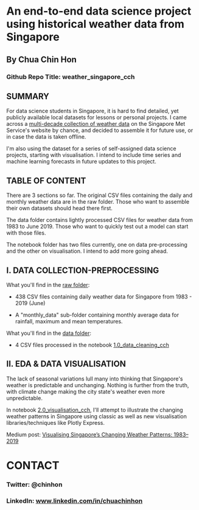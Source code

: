 # An end-to-end data science project using historical weather data from Singapore

## By Chua Chin Hon
### Github Repo Title: weather_singapore_cch

## SUMMARY
For data science students in Singapore, it is hard to find detailed, yet publicly available local datasets for lessons or personal projects. I came across a [multi-decade collection of weather data](http://www.weather.gov.sg/climate-historical-daily/) on the Singapore Met Service's website by chance, and decided to assemble it for future use, or in case the data is taken offline. 

I'm also using the dataset for a series of self-assigned data science projects, starting with visualisation. I intend to include time series and machine learning forecasts in future updates to this project.  

## TABLE OF CONTENT
There are 3 sections so far. The original CSV files containing the daily and monthly weather data are in the raw folder. Those who want to assemble their own datasets should head there first.

The data folder contains lightly processed CSV files for weather data from 1983 to June 2019. Those who want to quickly test out a model can start with those files.

The notebook folder has two files currently, one on data pre-processing and the other on visualisation. I intend to add more going ahead.

## I. DATA COLLECTION-PREPROCESSING
What you'll find in the [raw folder](https://github.com/chuachinhon/weather_singapore_cch/tree/master/raw):

* 438 CSV files containing daily weather data for Singapore from 1983 - 2019 (June)

* A "monthly_data" sub-folder containing monthly average data for rainfall, maximum and mean temperatures.

What you'll find in the [data folder](https://github.com/chuachinhon/weather_singapore_cch/tree/master/data):
* 4 CSV files processed in the notebook [1.0_data_cleaning_cch](https://github.com/chuachinhon/weather_singapore_cch/blob/master/notebooks/1.0_data_cleaning_cch.ipynb) 


## II. EDA & DATA VISUALISATION
The lack of seasonal variations lull many into thinking that Singapore's weather is predictable and unchanging. Nothing is further from the truth, with climate change making the city state's weather even more unpredictable.

In notebook [2.0_visualisation_cch](2.0_visualisation_cch.ipynb), I'll attempt to illustrate the changing weather patterns in Singapore using classic as well as new visualisation libraries/techniques like Plotly Express.

Medium post: [Visualising Singapore’s Changing Weather Patterns: 1983–2019](https://towardsdatascience.com/visualising-singapores-changing-weather-patterns-1983-2019-a78605fadbdf)

# CONTACT
### Twitter: @chinhon
### LinkedIn: www.linkedin.com/in/chuachinhon